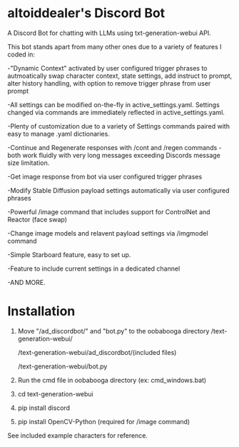 # altoiddealer's Discord Bot

A Discord Bot for chatting with LLMs using txt-generation-webui API.

This bot stands apart from many other ones due to a variety of features I coded in:

-"Dynamic Context" activated by user configured trigger phrases to autmoatically swap character context, state settings, add instruct to prompt, alter history handling, with option to remove trigger phrase from user prompt

-All settings can be modified on-the-fly in active_settings.yaml. Settings changed via commands are immediately reflected in active_settings.yaml.

-Plenty of customization due to a variety of Settings commands paired with easy to manage .yaml dictionaries.

-Continue and Regenerate responses with /cont and /regen commands - both work fluidly with very long messages exceeding Discords message size limitation.

-Get image response from bot via user configured trigger phrases

-Modify Stable Diffusion payload settings automatically via user configured phrases

-Powerful /image command that includes support for ControlNet and Reactor (face swap)

-Change image models and relavent payload settings via /imgmodel command

-Simple Starboard feature, easy to set up.

-Feature to include current settings in a dedicated channel

-AND MORE.

# Installation

1. Move "/ad_discordbot/" and "bot.py" to the oobabooga directory /text-generation-webui/
   
     /text-generation-webui/ad_discordbot/(included files)
   
     /text-generation-webui/bot.py
   
3. Run the cmd file in oobabooga directory (ex: cmd_windows.bat)
   
5. cd text-generation-webui
   
7. pip install discord
   
9. pip install OpenCV-Python (required for /image command)

See included example characters for reference.

